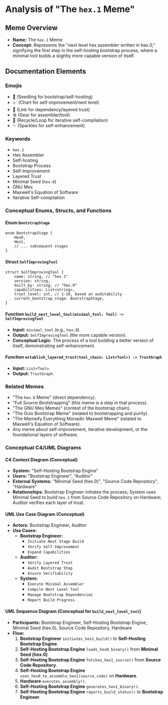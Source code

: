 # Analysis of "The `hex.1` Meme"

## Meme Overview
*   **Name:** The `hex.1` Meme
*   **Concept:** Represents the "next level hex assembler written in hex.0," signifying the first step in the self-hosting bootstrap process, where a minimal tool builds a slightly more capable version of itself.

## Documentation Elements

### Emojis
*   🌱 (Seedling for bootstrap/self-hosting)
*   📈 (Chart for self-improvement/next level)
*   🔗 (Link for dependency/layered trust)
*   ⚙️ (Gear for assembler/tool)
*   🔄 (Recycle/Loop for iterative self-compilation)
*   ✨ (Sparkles for self-enhancement)

### Keywords
*   `hex.1`
*   Hex Assembler
*   Self-hosting
*   Bootstrap Process
*   Self-Improvement
*   Layered Trust
*   Minimal Seed (`hex.0`)
*   GNU Mes
*   Maxwell's Equation of Software
*   Iterative Self-compilation

### Conceptual Enums, Structs, and Functions

#### Enum `BootstrapStage`
```
enum BootstrapStage {
    Hex0,
    Hex1,
    // ... subsequent stages
}
```

#### Struct `SelfImprovingTool`
```
struct SelfImprovingTool {
    name: string, // "hex.1"
    version: string,
    built_by: string, // "hex.0"
    capabilities: List<string>,
    trust_level: int, // 1-10, based on auditability
    current_bootstrap_stage: BootstrapStage,
}
```

#### Function `build_next_level_tool(minimal_tool: Tool) -> SelfImprovingTool`
*   **Input:** `minimal_tool` (e.g., `hex.0`).
*   **Output:** `SelfImprovingTool` (the more capable version).
*   **Conceptual Logic:** The process of a tool building a better version of itself, demonstrating self-enhancement.

#### Function `establish_layered_trust(tool_chain: List<Tool>) -> TrustGraph`
*   **Input:** `List<Tool>`.
*   **Output:** `TrustGraph`.

### Related Memes
*   "The `hex.0` Meme" (direct dependency).
*   "Full Source Bootstrapping" (this meme is a step in that process).
*   "The GNU Mes Memes" (context of the bootstrap chain).
*   "The Guix Bootstrap Meme" (related to bootstrapping and purity).
*   "The Memeify Everything Monadic Maxwell Meme" (related to Maxwell's Equation of Software).
*   Any meme about self-improvement, iterative development, or the foundational layers of software.

### Conceptual C4/UML Diagrams

#### C4 Context Diagram (Conceptual)
*   **System:** "Self-Hosting Bootstrap Engine"
*   **Users:** "Bootstrap Engineer", "Auditor"
*   **External Systems:** "Minimal Seed (hex.0)", "Source Code Repository", "Hardware"
*   **Relationships:** Bootstrap Engineer initiates the process; System uses Minimal Seed to build `hex.1` from Source Code Repository on Hardware; Auditor verifies each layer of trust.

#### UML Use Case Diagram (Conceptual)
*   **Actors:** Bootstrap Engineer, Auditor
*   **Use Cases:**
    *   **Bootstrap Engineer:**
        *   `Initiate Next Stage Build`
        *   `Verify Self-Improvement`
        *   `Expand Capabilities`
    *   **Auditor:**
        *   `Verify Layered Trust`
        *   `Audit Bootstrap Step`
        *   `Ensure Verifiability`
    *   **System:**
        *   `Execute Minimal Assembler`
        *   `Compile Next Level Tool`
        *   `Manage Bootstrap Dependencies`
        *   `Report Build Progress`

#### UML Sequence Diagram (Conceptual for `build_next_level_tool`)
*   **Participants:** Bootstrap Engineer, Self-Hosting Bootstrap Engine, Minimal Seed (hex.0), Source Code Repository, Hardware
*   **Flow:**
    1.  **Bootstrap Engineer** `initiates_hex1_build()` to **Self-Hosting Bootstrap Engine**.
    2.  **Self-Hosting Bootstrap Engine** `loads_hex0_binary()` from **Minimal Seed (hex.0)**.
    3.  **Self-Hosting Bootstrap Engine** `fetches_hex1_source()` from **Source Code Repository**.
    4.  **Self-Hosting Bootstrap Engine** `uses_hex0_to_assemble_hex1(source_code)` on **Hardware**.
    5.  **Hardware** `executes_assembly()`.
    6.  **Self-Hosting Bootstrap Engine** `generates_hex1_binary()`.
    7.  **Self-Hosting Bootstrap Engine** `reports_build_status()` to **Bootstrap Engineer**.
